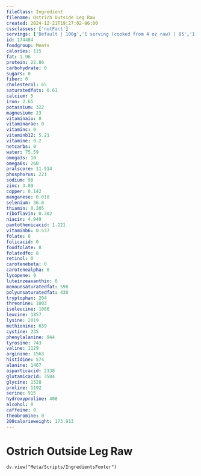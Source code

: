 ```yaml
---
fileClass: Ingredient
filename: Ostrich Outside Leg Raw
created: 2024-12-21T19:27:02-06:00
cssclasses: ['nutFact']
servings: ['Default | 100g','1 serving (cooked from 4 oz raw) | 85','1 oz | 28.4']
id: 174484
foodgroup: Meats
calories: 115
fat: 1.96
protein: 22.86
carbohydrate: 0
sugars: 0
fiber: 0
cholesterol: 65
saturatedfats: 0.61
calcium: 5
iron: 2.65
potassium: 322
magnesium: 23
vitaminaiu: 0
vitaminarae: 0
vitaminc: 0
vitaminb12: 5.21
vitamine: 0.2
netcarbs: 0
water: 75.59
omega3s: 10
omega6s: 260
pralscore: 11.914
phosphorus: 221
sodium: 90
zinc: 3.89
copper: 0.142
manganese: 0.018
selenium: 36.6
thiamin: 0.205
riboflavin: 0.302
niacin: 4.949
pantothenicacid: 1.221
vitaminb6: 0.537
folate: 8
folicacid: 0
foodfolate: 8
folatedfe: 8
retinol: 0
carotenebeta: 0
carotenealpha: 0
lycopene: 0
luteinzeaxanthin: 0
monounsaturatedfat: 590
polyunsaturatedfat: 430
tryptophan: 204
threonine: 1003
isoleucine: 1086
leucine: 1857
lysine: 2019
methionine: 639
cystine: 235
phenylalanine: 944
tyrosine: 743
valine: 1129
arginine: 1563
histidine: 574
alanine: 1467
asparticacid: 2138
glutamicacid: 3504
glycine: 1528
proline: 1192
serine: 915
hydroxyproline: 408
alcohol: 0
caffeine: 0
theobromine: 0
200calorieweight: 173.913
---
```


# Ostrich Outside Leg Raw

```dataviewjs
dv.view("Meta/Scripts/IngredientsFooter")
```